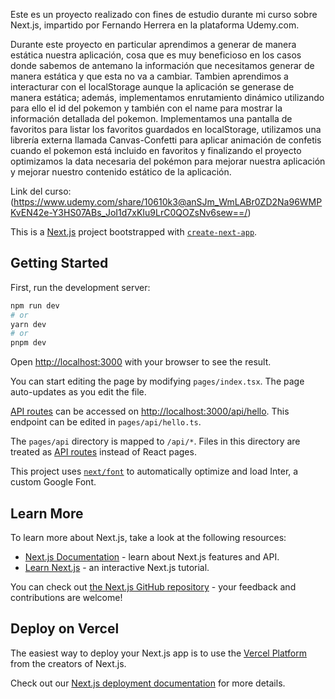 Este es un proyecto realizado con fines de estudio durante mi curso sobre Next.js, impartido por Fernando Herrera en la plataforma Udemy.com.

Durante este proyecto en particular aprendimos a generar de manera estática nuestra aplicación, cosa que es muy beneficioso en los casos donde sabemos de antemano la información que necesitamos generar de manera estática y que esta no va a cambiar. Tambien aprendimos a interacturar con el localStorage aunque la aplicación se generase de manera estática; además, implementamos enrutamiento dinámico utilizando para ello el id del pokemon y también con el name para mostrar la información detallada del pokemon. Implementamos una pantalla de favoritos para listar los favoritos guardados en localStorage, utilizamos una librería externa llamada Canvas-Confetti para aplicar animación de confetis cuando el pokemon está incluido en favoritos y finalizando el proyecto optimizamos la data necesaria del pokémon para mejorar nuestra aplicación y mejorar nuestro contenido estático de la aplicación.

Link del curso: (https://www.udemy.com/share/10610k3@anSJm_WmLABr0ZD2Na96WMPKvEN42e-Y3HS07ABs_JoI1d7xKIu9LrC0QOZsNv6sew==/)

This is a [Next.js](https://nextjs.org/) project bootstrapped with [`create-next-app`](https://github.com/vercel/next.js/tree/canary/packages/create-next-app).

## Getting Started

First, run the development server:

```bash
npm run dev
# or
yarn dev
# or
pnpm dev
```

Open [http://localhost:3000](http://localhost:3000) with your browser to see the result.

You can start editing the page by modifying `pages/index.tsx`. The page auto-updates as you edit the file.

[API routes](https://nextjs.org/docs/api-routes/introduction) can be accessed on [http://localhost:3000/api/hello](http://localhost:3000/api/hello). This endpoint can be edited in `pages/api/hello.ts`.

The `pages/api` directory is mapped to `/api/*`. Files in this directory are treated as [API routes](https://nextjs.org/docs/api-routes/introduction) instead of React pages.

This project uses [`next/font`](https://nextjs.org/docs/basic-features/font-optimization) to automatically optimize and load Inter, a custom Google Font.

## Learn More

To learn more about Next.js, take a look at the following resources:

- [Next.js Documentation](https://nextjs.org/docs) - learn about Next.js features and API.
- [Learn Next.js](https://nextjs.org/learn) - an interactive Next.js tutorial.

You can check out [the Next.js GitHub repository](https://github.com/vercel/next.js/) - your feedback and contributions are welcome!

## Deploy on Vercel

The easiest way to deploy your Next.js app is to use the [Vercel Platform](https://vercel.com/new?utm_medium=default-template&filter=next.js&utm_source=create-next-app&utm_campaign=create-next-app-readme) from the creators of Next.js.

Check out our [Next.js deployment documentation](https://nextjs.org/docs/deployment) for more details.
